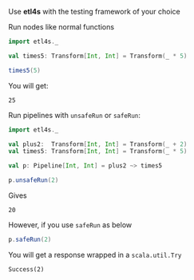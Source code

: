 
Use **etl4s** with the testing framework of your choice

Run nodes like normal functions
```scala
import etl4s._

val times5: Transform[Int, Int] = Transform(_ * 5)

times5(5)
```

You will get:
```
25
```

Run pipelines with `unsafeRun` or `safeRun`:

```scala
import etl4s._

val plus2:  Transform[Int, Int] = Transform(_ + 2)
val times5: Transform[Int, Int] = Transform(_ * 5)

val p: Pipeline[Int, Int] = plus2 ~> times5

p.unsafeRun(2)
```
Gives
```
20
```
However, if you use `safeRun` as below
```scala
p.safeRun(2)
```
You will get a response wrapped in a `scala.util.Try`
```
Success(2)
```

